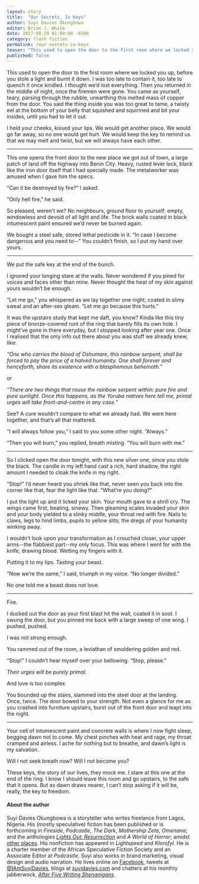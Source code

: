```yaml
---
layout: story
title:  "Our Secrets, In Keys"
author: Suyi Davies Okungbowa
editor: Brian J. White
date: 2017-08-29 01:00:00 -0500
category: flash fiction
permalink: /our-secrets-in-keys
teaser: "This used to open the door to the first room where we locked you up, before you stole a light and burnt it down."
published: false
---
```


This used to open the door to the first room where we locked you up, before you stole a light and burnt it down. I was too late to contain it, too late to quench it once kindled. I thought we’d lost everything. Then you returned in the middle of night, once the firemen were gone. You came as yourself, teary, parsing through the rubble, unearthing this melted mass of copper from the door. You said the thing inside you was too great to tame, a twisty eel at the bottom of your belly that squished and squirmed and bit your insides, until you had to let it out.

I held your cheeks, kissed your lips. We would get another place. We would go far away, so no one would get hurt. We would keep the key to remind us that we may melt and twist, but we will always have each other.

----

This one opens the front door to the new place we got out of town, a large patch of land off the highway into Benin City. Heavy, rusted lever lock, black like the iron door itself that I had specially made. The metalworker was amused when I gave him the specs.

“Can it be destroyed by fire?” I asked.

“Only hell fire,” he said.

So pleased, weren’t we? No neighbours, ground floor to yourself: empty, windowless and devoid of all light and life. The brick walls coated in black intumescent paint ensured we’d never be burned again.

We bought a steel safe, stored lethal pesticide in it. “In case I become dangerous and you need to--” You couldn’t finish, so I put my hand over yours.

----

We put the safe key at the end of the bunch.

I ignored your longing stare at the walls. Never wondered if you pined for voices and faces other than mine. Never thought the heat of my skin against yours wouldn’t be enough.

“Let me go,” you whispered as we lay together one night, coated in slimy sweat and an after-sex gleam. “Let me go because this hurts.”

It was the upstairs study that kept me daft, you know? Kinda like this tiny piece of bronze-covered runt of the ring that barely fills its own hole. I might’ve gone in there everyday, but I stopped looking after year one. Once I realised that the only info out there about you was stuff we already knew, like:

_“One who carries the blood of Oshumare, this rainbow serpent, shall be forced to pay the price of a halved humanity. One shall forever and henceforth, share its existence with a blasphemous behemoth.”_

or

_“There are two things that rouse the rainbow serpent within: pure fire and pure sunlight. Once this happens, as the Yoruba natives here tell me, primal urges will take front-and-centre in any case.”_

See? A cure wouldn’t compare to what we already had. We were here together, and that’s all that mattered.

“I will always follow you,” I said to you some other night. “Always.”

“Then you will burn,” you replied, breath misting. “You will burn with me.”

----

So I clicked open the door tonight, with this new silver one, since you stole the black. The candle in my left hand cast a rich, hard shadow, the right amount I needed to cloak the knife in my right.

“Stop!” I’d never heard you shriek like that, never seen you back into the corner like that, fear the light like that. “What’re you doing?”

I put the light up and it licked your skin. Your mouth gave to a shrill cry. The wings came first, beating, sinewy. Then gleaming scales invaded your skin and your body yielded to a slinky middle, your throat red with fire. Nails to claws, legs to hind limbs, pupils to yellow slits; the dregs of your humanity winking away.

I wouldn’t look upon your transformation as I crouched closer, your upper arms--the flabbiest part--my only focus. This was where I went for with the knife, drawing blood. Wetting my fingers with it.

Putting it to my lips. Tasting your beast.

“Now we’re the same,” I said, triumph in my voice. “No longer divided.”

No one told me a beast does not love.

----

Fire.

I ducked out the door as your first blast hit the wall, coated it in soot. I swung the door, but you pinned me back with a large sweep of one wing. I pushed, pushed.

I was not strong enough.

You rammed out of the room, a leviathan of smoldering golden and red.

“Stop!” I couldn’t hear myself over your bellowing. “Stop, please.”

_Their urges will be purely primal._

And love is too complex.

You bounded up the stairs, slammed into the steel door at the landing. Once, twice. The door bowed to your strength. Not even a glance for me as you crashed into furniture upstairs, burst out of the front door and leapt into the night.

----

Your cell of intumescent paint and concrete walls is where I now fight sleep, begging dawn not to come. My chest pinches with heat and rage, my throat cramped and airless. I ache for nothing but to breathe, and dawn’s light is my salvation.

Will I not seek breath now? Will I not become you?

These keys, the story of our lives, they mock me. I stare at this one at the end of the ring. I know I should leave this room and go upstairs, to the safe that it opens. But as dawn draws nearer, I can’t stop asking if it will be, really, the key to freedom.

#### About the author

Suyi Davies Okungbowa is a storyteller who writes freelance from Lagos, Nigeria. His (mostly speculative) fiction has been published or is forthcoming in _Fireside_, _Podcastle_, _The Dark_, _Mothership Zeta_, _Omenana_; and the anthologies [_Lights Out: Resurrection_](http://thenakedconvos.com/lights-resurrection-book-announcement/) and _A World of Horror_; amidst [other places](http://suyidavies.com/bibliography/). His nonfiction has appeared in _Lightspeed_ and _Klorofyl_. He is a charter member of the African Speculative Fiction Society and an Associate Editor at _Podcastle_. Suyi also works in brand marketing, visual design and audio narration. He lives online on [Facebook](https://www.facebook.com/Suyi.Davies), tweets at [@IAmSuyiDavies](http://www.twitter.com/IAmSuyiDavies), blogs at [suyidavies.com](http://suyidavies.com) and chatters at his monthly jabberwock, [_After Five Writing Shenanigans_](http://tinyletter.com/suyidavies).
